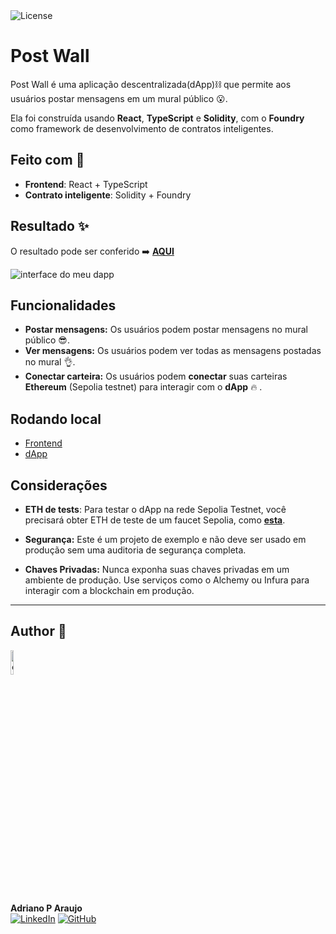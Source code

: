   <img  src="https://img.shields.io/static/v1?label=license&message=MIT&color=5965E0&labelColor=121214" alt="License">

# Post Wall

Post Wall é uma aplicação descentralizada(dApp)⛓ que permite aos usuários postar mensagens em um mural público 😮.

Ela foi construída usando **React**, **TypeScript** e **Solidity**, com o **Foundry** como framework de desenvolvimento de contratos inteligentes.

## Feito com 🔨

- **Frontend**: React + TypeScript
- **Contrato inteligente**: Solidity + Foundry

## Resultado  ✨

O resultado pode ser conferido ➡️ [**AQUI**](https://post-wall-iota.vercel.app/)

![interface do meu dapp](https://raw.githubusercontent.com/dev-araujo/post-wall-web3/refs/heads/main/assets/interface.png)

## Funcionalidades

- **Postar mensagens:** Os usuários podem postar mensagens no mural público 😎.
- **Ver mensagens:** Os usuários podem ver todas as mensagens postadas no mural 👌.
- **Conectar carteira:** Os usuários podem **conectar** suas carteiras **Ethereum** (Sepolia testnet) para interagir com o **dApp** 🔥 .


## Rodando local

- [Frontend](./frontend/README.md)
- [dApp](./dapp/README.md)

## Considerações

- **ETH de tests**: Para testar o dApp na rede Sepolia Testnet, você precisará obter ETH de teste de um faucet Sepolia, como [**esta**](https://cloud.google.com/application/web3/faucet/ethereum/sepolia).

- **Segurança:** Este é um projeto de exemplo e não deve ser usado em produção sem uma auditoria de segurança completa.
- **Chaves Privadas:** Nunca exponha suas chaves privadas em um ambiente de produção. Use serviços como o Alchemy ou Infura para interagir com a blockchain em produção.

---




## Author 👷

<img src="https://user-images.githubusercontent.com/97068163/149033991-781bf8b6-4beb-445a-913c-f05a76a28bfc.png" width="10%" alt="caricatura do autor desse repositório"/>

**Adriano P Araujo**  
  [![LinkedIn](https://img.shields.io/badge/LinkedIn-0A66C2?logo=linkedin&logoColor=white&style=for-the-badge)](https://www.linkedin.com/in/araujocode/) [![GitHub](https://img.shields.io/badge/GitHub-181717?logo=github&logoColor=white&style=for-the-badge)](https://github.com/seu-usuario)

